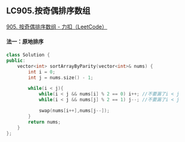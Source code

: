 ## LC905.按奇偶排序数组

[905. 按奇偶排序数组 - 力扣（LeetCode）](https://leetcode.cn/problems/sort-array-by-parity/)

#### 法一：原地排序

```c++
class Solution {
public:
    vector<int> sortArrayByParity(vector<int>& nums) {
        int i = 0;
        int j = nums.size() - 1;

        while(i < j){
            while(i < j && nums[i] % 2 == 0) i++; //不要漏了i < j
            while(i < j && nums[j] % 2 == 1) j--; //不要漏了i < j

            swap(nums[i++],nums[j--]);
        }
        return nums;
    }   
};
```

